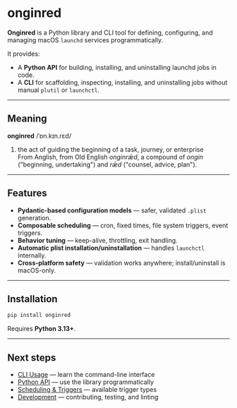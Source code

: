 # onginred

**Onginred** is a Python library and CLI tool for defining, configuring, and managing macOS `launchd` services programmatically.

It provides:

- A **Python API** for building, installing, and uninstalling launchd jobs in code.
- A **CLI** for scaffolding, inspecting, installing, and uninstalling jobs without manual `plutil` or `launchctl`.

---

## Meaning

**onginred** /ˈɒn.kɪn.rɛd/  
1. the act of guiding the beginning of a task, journey, or enterprise  
   From Anglish, from Old English *onginrǣd*, a compound of *ongin* ("beginning, undertaking") and *rǣd* ("counsel, advice, plan").

---

## Features

- **Pydantic-based configuration models** — safer, validated `.plist` generation.
- **Composable scheduling** — cron, fixed times, file system triggers, event triggers.
- **Behavior tuning** — keep-alive, throttling, exit handling.
- **Automatic plist installation/uninstallation** — handles `launchctl` internally.
- **Cross-platform safety** — validation works anywhere; install/uninstall is macOS-only.

---

## Installation

```bash
pip install onginred
````

Requires **Python 3.13+**.

---

## Next steps

* [CLI Usage](cli.md) — learn the command-line interface
* [Python API](api.md) — use the library programmatically
* [Scheduling & Triggers](scheduling.md) — available trigger types
* [Development](development.md) — contributing, testing, and linting

